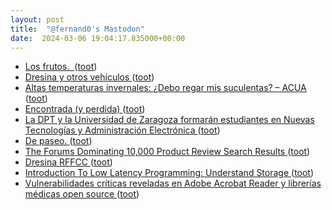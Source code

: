 ```yaml
---
layout: post
title:  "@fernand0's Mastodon"
date:  2024-03-06 19:04:17.835000+00:00
---
```

*  [Los frutos.  ](https://avecesunafoto.wordpress.com/2024/03/06/los-frutos-2) ([toot](https://mastodon.social/@fernand0/112050297754646134))
*  [Dresina y otros vehículos ](https://www.flickr.com/photos/fernand0/53564703131) ([toot](https://mastodon.social/@fernand0/112049142674610667))
*  [Altas temperaturas invernales: ¿Debo regar mis suculentas? – ACUA ](https://asociacionacua.org/altas-temperaturas-invernales-debo-regar-mis-suculenta) ([toot](https://mastodon.social/@fernand0/112048459244413876))
*  [Encontrada (y perdida) ](https://avecesunafoto.wordpress.com/2024/03/06/encontrada-y-perdida) ([toot](https://mastodon.social/@fernand0/112048289372414707))
*  [La DPT y la Universidad de Zaragoza formarán estudiantes en Nuevas Tecnologías y Administración Electrónica ](https://www.diariodeteruel.es/teruel/la-dpt-y-la-universidad-de-zaragoza-formaran-estudiantes-en-nuevas-tecnologias-y-administracion-electronic) ([toot](https://mastodon.social/@fernand0/112048196960988936))
*  [De paseo. ](https://avecesunafoto.wordpress.com/2024/03/05/de-paseo-2) ([toot](https://mastodon.social/@fernand0/112044465978378549))
*  [The Forums Dominating 10,000 Product Review Search Results ](https://detailed.com/forum-serps) ([toot](https://mastodon.social/@fernand0/112044114302040575))
*  [Dresina RFFCC ](https://www.flickr.com/photos/fernand0/53564890488) ([toot](https://mastodon.social/@fernand0/112043459398577718))
*  [Introduction To Low Latency Programming: Understand Storage ](https://tech.davidgorski.ca/introduction-to-low-latency-programming-understand-storage) ([toot](https://mastodon.social/@fernand0/112042617288816975))
*  [Vulnerabilidades críticas reveladas en Adobe Acrobat Reader y librerías médicas open source ](https://unaaldia.hispasec.com/2024/03/vulnerabilidades-criticas-reveladas-en-adobe-acrobat-reader-y-librerias-medicas-open-source.htm) ([toot](https://mastodon.social/@fernand0/112042389493172913))
